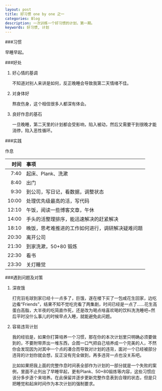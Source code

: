 ```yaml
---
layout: post
title: 好习惯 one by one 之一
categories: Blog
description: 一次训练一个好习惯的计划，第一期。
keywords: 好习惯, 计划
---
```


###习惯

早睡早起。

###好处

1. 好心情的基调

    不知道对别人来讲是如何，反正晚睡会导致我第二天情绪不佳。

2. 对身体好

    熬夜伤身，这个相信很多人都深有体会。

3. 良好作息的基石

    一旦晚睡，第二天里的计划都会受影响，陷入被动，然后又需要干到很晚才能消停，陷入恶性循环。


###实践

作息

|时间|事项|
|---:|:---|
|7:40|起床、Plank、洗漱|
|8:40|出门|
|9:30|到公司，写日记，看数据，调整状态|
|10:00|处理优先级最高的活，写代码|
|12:10|午饭，阅读一些博客文章，午休|
|14:00|手头的活整理排序，能迅速解决的赶紧解决|
|18:10|晚饭，思考难推进的工作如何进行，调研解决疑难问题|
|20:30|离开公司|
|21:30|到家洗漱，50+80 锻炼|
|22:30|看书|
|23:30|关灯睡觉|

###遇到问题及对策

1. 深夜饿  

    打完羽毛球到家已经十一点多了，巨饿，遂在楼下买了一包咸花生回家，边吃边看“Friends”，结果不知不觉吃完看了两集剧，时间已经是一点了……花生高蛋白高脂，大半夜的吃简直作死，还是改为喝点啥喜欢喝的饮料洗洗睡吧~然后平时没什么事儿的时候早点入睡，就能避免此问题。

1. 容易违背计划

    我的经验是，如果你打算培养一个习惯，那在你的本次计划里只明确必须要做到的，不要附带弄出一堆东西，企图一口气把自己培养成一个完美的人，不然你会发现因为对其中一个点的凑合而导致对计划的违背，面对一个已经被部分违背的计划你就会想，反正没有完全做到，再多违背一点也没关系吧。

    比如如果把我上面的完整作息时间表全部作为计划的一部分就是一个失败的案例，里面不止列出了早睡早起，更有Plank、50+80锻炼等内容，这些习惯应该分多步逐个来培养。在此保留并逐步更新完整作息表到合理的状态，但是只把睡觉和起床时间作为本次计划的强制要求。
